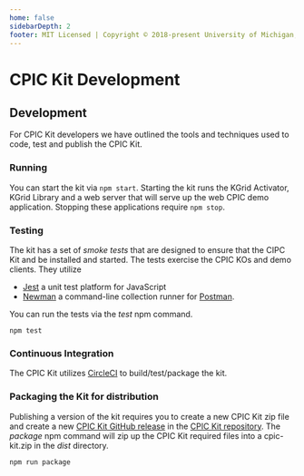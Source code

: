 ```yaml
---
home: false
sidebarDepth: 2
footer: MIT Licensed | Copyright © 2018-present University of Michigan, Medical School
---
```


# CPIC Kit Development

## Development
For CPIC Kit developers we have outlined the tools and techniques used to code, test and publish
the CPIC Kit.  

### Running
You can start the kit via ```npm start```.  Starting the kit runs the KGrid Activator,
KGrid Library and a web server that will serve up the web CPIC demo application.  Stopping these applications
require ```npm stop```.

### Testing
The kit has a set of _smoke tests_ that are designed to ensure that the CIPC Kit and be installed and started. The tests
exercise the CPIC KOs and demo clients.  They utilize
* [Jest](https://jestjs.io/) a unit test platform for JavaScript
* [Newman](https://www.npmjs.com/package/newman) a command-line collection runner for [Postman](https://www.getpostman.com/).

You can run the tests via the _test_ npm command.

`npm test`

### Continuous Integration
The CPIC Kit utilizes [CircleCI](https://circleci.com/gh/kgrid-demos/cpic-kit) to build/test/package the kit.

### Packaging the Kit for distribution
Publishing a version of the kit requires you to create a new CPIC Kit zip file and create a new
[CPIC Kit GitHub release](https://github.com/kgrid-objects/cpic-collection/releases) in the
[CPIC Kit repository](https://github.com/kgrid-objects/cpic-collection).  The _package_ npm command will zip
up the CPIC Kit required files into a cpic-kit.zip in the _dist_ directory.

```npm run package```
